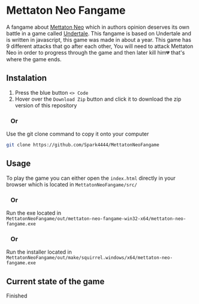 # Mettaton Neo Fangame

A fangame about [Mettaton Neo](https://undertale.fandom.com/wiki/Mettaton#Mettaton_NEO) which in authors opinion deserves its own battle in a game called [Undertale](https://en.wikipedia.org/wiki/Undertale). This fangame is based on Undertale and is written in javascript, this game was made in about a year. This game has 9 different attacks that go after each other, You will need to attack Mettaton Neo in order to progress through the game and then later kill him💔 that's where the game ends.

## Instalation

1. Press the blue button `<> Code`
2. Hover over the `Download Zip` button and click it to download the zip version of this repository

### &nbsp;&nbsp;&nbsp;Or

Use the git clone command to copy it onto your computer
```bash
git clone https://github.com/Spark4444/MettatonNeoFangame
```

## Usage

To play the game you can either open the `index.html` directly in your browser which is located in `MettatonNeoFangame/src/`

### &nbsp;&nbsp;&nbsp;Or

Run the exe located in 
<br> 
`MettatonNeoFangame/out/mettaton-neo-fangame-win32-x64/mettaton-neo-fangame.exe`

### &nbsp;&nbsp;&nbsp;Or

Run the installer located in 
<br>
`MettatonNeoFangame/out/make/squirrel.windows/x64/mettaton-neo-fangame.exe`

## Current state of the game
Finished
